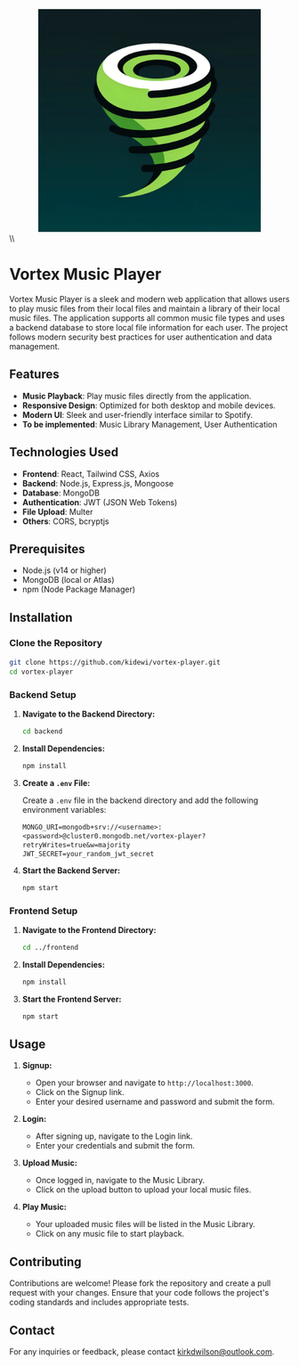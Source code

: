 <div align="center">
  <img src="./misc/img/vortex.png" alt="Vortex Music Player" width="400" height="400" />
</div>\\

# Vortex Music Player

Vortex Music Player is a sleek and modern web application that allows users to play music files from their local files and maintain a library of their local music files. The application supports all common music file types and uses a backend database to store local file information for each user. The project follows modern security best practices for user authentication and data management.


## Features

- **Music Playback**: Play music files directly from the application.
- **Responsive Design**: Optimized for both desktop and mobile devices.
- **Modern UI**: Sleek and user-friendly interface similar to Spotify.
- **To be implemented**: Music Library Management, User Authentication

## Technologies Used

- **Frontend**: React, Tailwind CSS, Axios
- **Backend**: Node.js, Express.js, Mongoose
- **Database**: MongoDB
- **Authentication**: JWT (JSON Web Tokens)
- **File Upload**: Multer
- **Others**: CORS, bcryptjs

## Prerequisites

- Node.js (v14 or higher)
- MongoDB (local or Atlas)
- npm (Node Package Manager)

## Installation

### Clone the Repository

```bash
git clone https://github.com/kidewi/vortex-player.git
cd vortex-player
```

### Backend Setup

1. **Navigate to the Backend Directory:**

   ```bash
   cd backend
   ```

2. **Install Dependencies:**

   ```bash
   npm install
   ```

3. **Create a `.env` File:**

   Create a `.env` file in the backend directory and add the following environment variables:

   ```plaintext
   MONGO_URI=mongodb+srv://<username>:<password>@cluster0.mongodb.net/vortex-player?retryWrites=true&w=majority
   JWT_SECRET=your_random_jwt_secret
   ```

4. **Start the Backend Server:**

   ```bash
   npm start
   ```

### Frontend Setup

1. **Navigate to the Frontend Directory:**

   ```bash
   cd ../frontend
   ```

2. **Install Dependencies:**

   ```bash
   npm install
   ```

3. **Start the Frontend Server:**

   ```bash
   npm start
   ```

## Usage

1. **Signup:**

   - Open your browser and navigate to `http://localhost:3000`.
   - Click on the Signup link.
   - Enter your desired username and password and submit the form.

2. **Login:**

   - After signing up, navigate to the Login link.
   - Enter your credentials and submit the form.

3. **Upload Music:**

   - Once logged in, navigate to the Music Library.
   - Click on the upload button to upload your local music files.

4. **Play Music:**

   - Your uploaded music files will be listed in the Music Library.
   - Click on any music file to start playback.

## Contributing

Contributions are welcome! Please fork the repository and create a pull request with your changes. Ensure that your code follows the project's coding standards and includes appropriate tests.

## Contact

For any inquiries or feedback, please contact [kirkdwilson@outlook.com](mailto:kirkdwilson@outlook.com).
